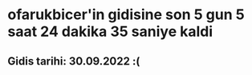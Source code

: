 # ofarukbicer'in gidisine son 5 gun 5 saat 24 dakika 35 saniye kaldi

## Gidis tarihi: 30.09.2022 :(